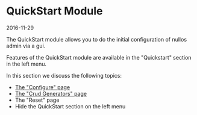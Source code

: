 QuickStart Module
===================
2016-11-29


The QuickStart module allows you to do the initial configuration of nullos admin via a gui.


Features of the QuickStart module are available in the "Quickstart" section in the left menu.


In this section we discuss the following topics:

- [The "Configure" page](https://github.com/lingtalfi/nullos-admin/tree/master/doc/official/modules/quickstart-module/configure-page.md)
- [The "Crud Generators" page](https://github.com/lingtalfi/nullos-admin/tree/master/doc/official/modules/quickstart-module/crud-generators-page.md)
- The "Reset" page
- Hide the QuickStart section on the left menu



